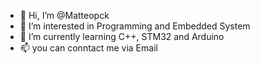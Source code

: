 - 👋 Hi, I’m @Matteopck
- 👀 I’m interested in Programming and Embedded System
- 🌱 I’m currently learning C++, STM32 and Arduino
- 📫 you can conntact me via Email

<!---
Matthewpck/Matthewpck is a ✨ special ✨ repository because its `README.md` (this file) appears on your GitHub profile.
You can click the Preview link to take a look at your changes.
--->
